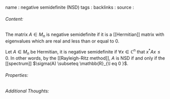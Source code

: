 name : negative semidefinite (NSD)
tags : 
backlinks : 
source : 

###### Content:
The matrix $A \in M_n$ is negative semidefinite if it is a [[Hermitian]] matrix with eigenvalues which are real and less than or equal to 0.

Let $A\in M_n$ be Hermitian, it is negative semidefinite if $\forall x \in \mathbb{C}^n$ that $x^*Ax \leq 0$. In other words, by the [[Rayleigh-Ritz  method]], $A$ is NSD if and only if the [[spectrum]] $\sigma(A) \subseteq \mathbb{R}_{\l eq 0 }$.

###### Properties:


###### Additional Thoughts:
